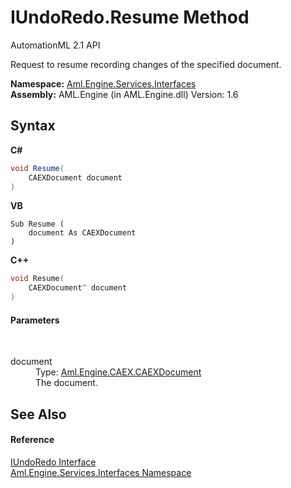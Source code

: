 # IUndoRedo.Resume Method 
AutomationML 2.1 API 

Request to resume recording changes of the specified document.

**Namespace:**&nbsp;<a href="N_Aml_Engine_Services_Interfaces">Aml.Engine.Services.Interfaces</a><br />**Assembly:**&nbsp;AML.Engine (in AML.Engine.dll) Version: 1.6

## Syntax

**C#**<br />
``` C#
void Resume(
	CAEXDocument document
)
```

**VB**<br />
``` VB
Sub Resume ( 
	document As CAEXDocument
)
```

**C++**<br />
``` C++
void Resume(
	CAEXDocument^ document
)
```


#### Parameters
&nbsp;<dl><dt>document</dt><dd>Type: <a href="T_Aml_Engine_CAEX_CAEXDocument">Aml.Engine.CAEX.CAEXDocument</a><br />The document.</dd></dl>

## See Also


#### Reference
<a href="T_Aml_Engine_Services_Interfaces_IUndoRedo">IUndoRedo Interface</a><br /><a href="N_Aml_Engine_Services_Interfaces">Aml.Engine.Services.Interfaces Namespace</a><br />